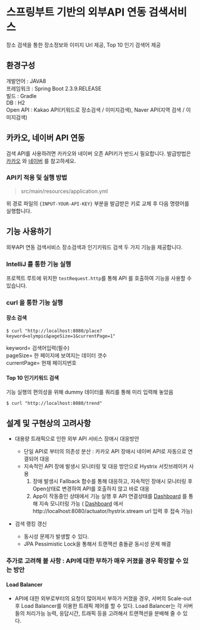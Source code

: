 # 스프링부트 기반의 외부API 연동 검색서비스

장소 검색을 통한 장소정보와 이미지 Url 제공, Top 10 인기 검색어 제공 

## 환경구성

개발언어 : JAVA8  
프레임워크 : Spring Boot 2.3.9.RELEASE  
빌드 : Gradle  
DB : H2  
Open API : Kakao API(키워드로 장소검색 / 이미지검색), Naver API(지역 검색 / 이미지검색)

## 카카오, 네이버 API 연동

검색 API를 사용하려면 카카오와 네이버 오픈 API키가 반드시 필요합니다. 발급방법은 
[카카오](https://developers.kakao.com/docs/latest/ko/getting-started/app) 와 [네이버](https://developers.naver.com/docs/common/openapiguide) 를 참고하세요.


### API키 적용 및 실행 방법

> src/main/resources/application.yml

위 경로 파일의 `{INPUT-YOUR-API-KEY}` 부분을 발급받은 키로 교체 후 다음 명령어를 실행합니다.


## 기능 사용하기
외부API 연동 검색서비스 장소검색과 인기키워드 검색 두 가지 기능을 제공합니다.

### IntelliJ 를 통한 기능 실행
프로젝트 루트에 위치한 `testRequest.http`를 통해 API 를 호출하여 기능을 사용할 수 있습니다.

### curl 을 통한 기능 실행
#### 장소 검색
```shell
$ curl "http://localhost:8080/place?keyword=olympic&pageSize=1&currentPage=1" 
```
keyword= 검색어입력(필수)  
pageSize= 한 페이지에 보여지는 데이터 갯수  
currentPage= 현재 페이지번호


#### Top 10 인기키워드 검색
기능 실행의 편의성을 위해 dummy 데이터를 쿼리를 통해 미리 입력해 놓았음

```shell
$ curl "http://localhost:8080/trend"
```


## 설계 및 구현상의 고려사항
- 대용량 트래픽으로 인한 외부 API 서비스 장애시 대응방안
    - 단일 API로 부터의 의존성 분산 : 카카오 API 장애시 네이버 API로 자동으로 연결되어 대응
    - 지속적인 API 장애 발생시 모니터링 및 대응 방안으로 Hystrix 서킷브레이커 사용
      1. 장애 발생시 Fallback 함수를 통해 대응하고, 지속적인 장애시 모니터링 후 Open상태로 변경하여 API를 호출하지 않고 바로 대응
      2. App이 작동중인 상태에서 기능 실행 후 API 연결상태를 [Dashboard](http://localhost/hystrix) 를 통해 지속 모니터링 가능 ( [Dashboard](http://localhost/hystrix) 에서 http://localhost:8080/actuator/hystrix.stream url 입력 후 접속 가능)

- 검색 랭킹 갱신
    - 동시성 문제가 발생할 수 있다.
    - JPA Pessimistic Lock을 통해서 트랜잭션 충돌괃 동시성 문제 해결
    

### 추가로 고려해 볼 사항 : API에 대한 부하가 매우 커졌을 경우 확장할 수 있는 방안
#### Load Balancer
- API에 대한 외부로부터의 요청이 많아져서 부하가 커졌을 경우, 서버의 Scale-out 후 Load Balancer를 이용한 트래픽 제어를 할 수 있다.
  Load Balancer는 각 서버들의 처리가능 능력, 응답시간, 트래픽 등을 고려해서 트랜잭션을 분배해 줄 수 있다.
  